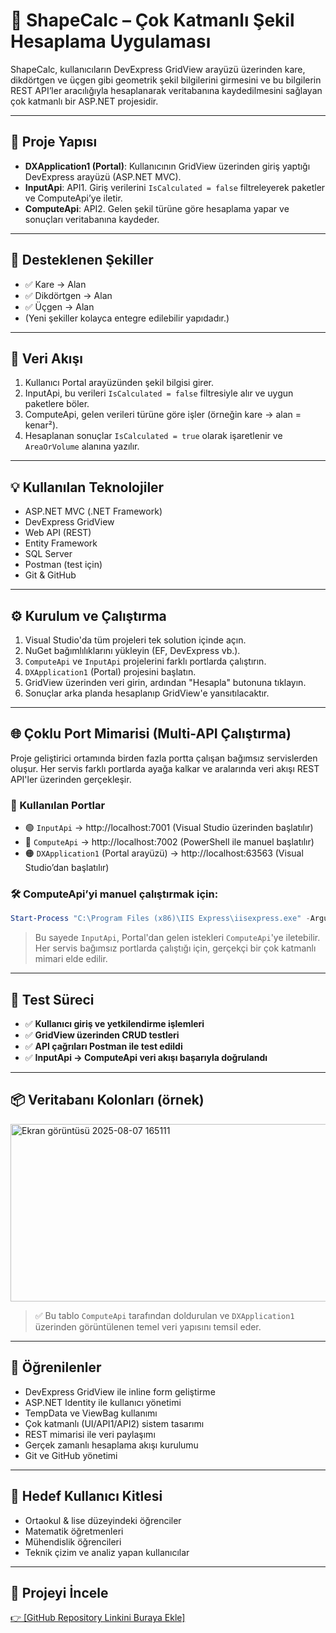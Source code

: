 # 📐 ShapeCalc – Çok Katmanlı Şekil Hesaplama Uygulaması

ShapeCalc, kullanıcıların DevExpress GridView arayüzü üzerinden kare, dikdörtgen ve üçgen gibi geometrik şekil bilgilerini girmesini ve bu bilgilerin REST API’ler aracılığıyla hesaplanarak veritabanına kaydedilmesini sağlayan çok katmanlı bir ASP.NET projesidir.

---

## 🧩 Proje Yapısı

- **DXApplication1 (Portal)**: Kullanıcının GridView üzerinden giriş yaptığı DevExpress arayüzü (ASP.NET MVC).
- **InputApi**: API1. Giriş verilerini `IsCalculated = false` filtreleyerek paketler ve ComputeApi’ye iletir.
- **ComputeApi**: API2. Gelen şekil türüne göre hesaplama yapar ve sonuçları veritabanına kaydeder.

---

## 🧮 Desteklenen Şekiller

- ✅ Kare → Alan
- ✅ Dikdörtgen → Alan
- ✅ Üçgen → Alan
- (Yeni şekiller kolayca entegre edilebilir yapıdadır.)

---

## 🔄 Veri Akışı

1. Kullanıcı Portal arayüzünden şekil bilgisi girer.
2. InputApi, bu verileri `IsCalculated = false` filtresiyle alır ve uygun paketlere böler.
3. ComputeApi, gelen verileri türüne göre işler (örneğin kare → alan = kenar²).
4. Hesaplanan sonuçlar `IsCalculated = true` olarak işaretlenir ve `AreaOrVolume` alanına yazılır.

---

## 💡 Kullanılan Teknolojiler

- ASP.NET MVC (.NET Framework)
- DevExpress GridView
- Web API (REST)
- Entity Framework
- SQL Server
- Postman (test için)
- Git & GitHub

---

## ⚙️ Kurulum ve Çalıştırma

1. Visual Studio'da tüm projeleri tek solution içinde açın.
2. NuGet bağımlılıklarını yükleyin (EF, DevExpress vb.).
3. `ComputeApi` ve `InputApi` projelerini farklı portlarda çalıştırın.
4. `DXApplication1` (Portal) projesini başlatın.
5. GridView üzerinden veri girin, ardından "Hesapla" butonuna tıklayın.
6. Sonuçlar arka planda hesaplanıp GridView'e yansıtılacaktır.

---

## 🌐 Çoklu Port Mimarisi (Multi-API Çalıştırma)

Proje geliştirici ortamında birden fazla portta çalışan bağımsız servislerden oluşur. Her servis farklı portlarda ayağa kalkar ve aralarında veri akışı REST API'ler üzerinden gerçekleşir.

### 🔗 Kullanılan Portlar

- 🟢 `InputApi` → http://localhost:7001 (Visual Studio üzerinden başlatılır)
- 🔵 `ComputeApi` → http://localhost:7002 (PowerShell ile manuel başlatılır)
- 🟠 `DXApplication1` (Portal arayüzü) → http://localhost:63563 (Visual Studio’dan başlatılır)

### 🛠️ ComputeApi’yi manuel çalıştırmak için:

```powershell
Start-Process "C:\Program Files (x86)\IIS Express\iisexpress.exe" -ArgumentList '/path:"C:\Users\silas\Desktop\staj25\portal\ComputeApi"', '/port:7002'
```

> Bu sayede `InputApi`, Portal'dan gelen istekleri `ComputeApi`'ye iletebilir. Her servis bağımsız portlarda çalıştığı için, gerçekçi bir çok katmanlı mimari elde edilir.

---

## 🧪 **Test Süreci**

- ✅ **Kullanıcı giriş ve yetkilendirme işlemleri**
- ✅ **GridView üzerinden CRUD testleri**
- ✅ **API çağrıları Postman ile test edildi**
- ✅ **InputApi → ComputeApi veri akışı başarıyla doğrulandı**

---

## 📦 **Veritabanı Kolonları (örnek)**


<img width="609" height="284" alt="Ekran görüntüsü 2025-08-07 165111" src="https://github.com/user-attachments/assets/c865f081-e54c-4d81-9b7d-2506bd446323" />




> ✅ Bu tablo `ComputeApi` tarafından doldurulan ve `DXApplication1` üzerinden görüntülenen temel veri yapısını temsil eder.

---

## 🧠 Öğrenilenler

- DevExpress GridView ile inline form geliştirme
- ASP.NET Identity ile kullanıcı yönetimi
- TempData ve ViewBag kullanımı
- Çok katmanlı (UI/API1/API2) sistem tasarımı
- REST mimarisi ile veri paylaşımı
- Gerçek zamanlı hesaplama akışı kurulumu
- Git ve GitHub yönetimi

---

## 👥 Hedef Kullanıcı Kitlesi

- Ortaokul & lise düzeyindeki öğrenciler
- Matematik öğretmenleri
- Mühendislik öğrencileri
- Teknik çizim ve analiz yapan kullanıcılar

---

## 🔗 Projeyi İncele

[👉 [GitHub Repository Linkini Buraya Ekle]](https://github.com/silasonmez/ShapeCalc.git)
